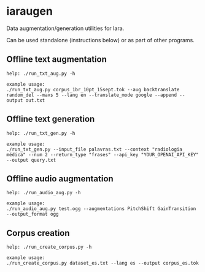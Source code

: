 # iaraugen
Data augmentation/generation utilities for Iara.

Can be used standalone (instructions below) or as part of other programs.

## Offline text augmentation
```
help: ./run_txt_aug.py -h

example usage:
./run_txt_aug.py corpus_1br_10pt_15sept.tok --aug backtranslate random_del --maxs 5 --lang en --translate_mode google --append --output out.txt
```

## Offline text generation
```
help: ./run_txt_gen.py -h

example usage:
./run_txt_gen.py --input_file palavras.txt --context "radiologia médica" --num 2 --return_type "frases" --api_key "YOUR_OPENAI_API_KEY" --output query.txt
```

## Offline audio augmentation
```
help: ./run_audio_aug.py -h 

example usage:
./run_audio_aug.py test.ogg --augmentations PitchShift GainTransition --output_format ogg
```

## Corpus creation
```
help: ./run_create_corpus.py -h 

example usage:
./run_create_corpus.py dataset_es.txt --lang es --output corpus_es.tok
```
